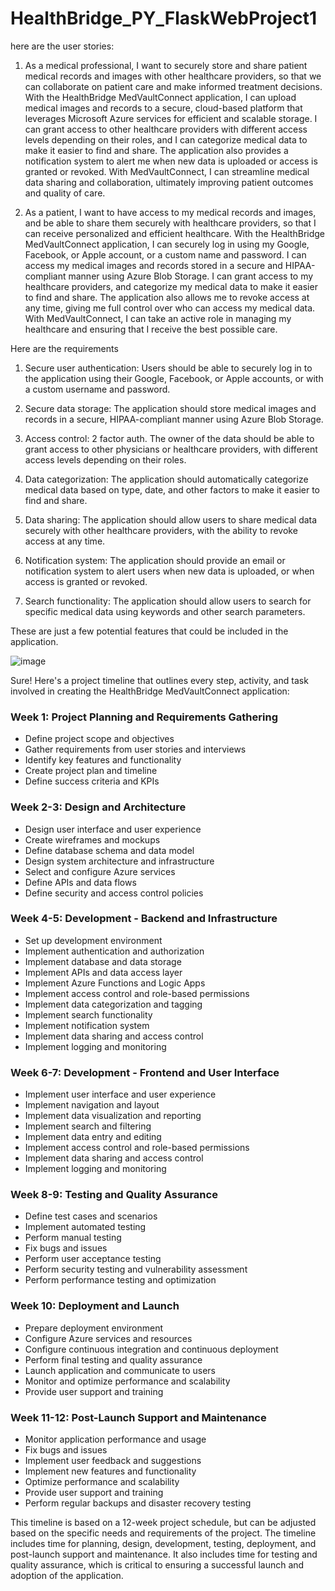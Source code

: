 # HealthBridge_PY_FlaskWebProject1
here are the user stories:
1. As a medical professional, I want to securely store and share patient medical records and images with other healthcare providers, so that we can collaborate on patient care and make informed treatment decisions. With the HealthBridge MedVaultConnect application, I can upload medical images and records to a secure, cloud-based platform that leverages Microsoft Azure services for efficient and scalable storage. I can grant access to other healthcare providers with different access levels depending on their roles, and I can categorize medical data to make it easier to find and share. The application also provides a notification system to alert me when new data is uploaded or access is granted or revoked. With MedVaultConnect, I can streamline medical data sharing and collaboration, ultimately improving patient outcomes and quality of care.

2. As a patient, I want to have access to my medical records and images, and be able to share them securely with healthcare providers, so that I can receive personalized and efficient healthcare. With the HealthBridge MedVaultConnect application, I can securely log in using my Google, Facebook, or Apple account, or a custom name and password. I can access my medical images and records stored in a secure and HIPAA-compliant manner using Azure Blob Storage. I can grant access to my healthcare providers, and categorize my medical data to make it easier to find and share. The application also allows me to revoke access at any time, giving me full control over who can access my medical data. With MedVaultConnect, I can take an active role in managing my healthcare and ensuring that I receive the best possible care.

Here are the requirements
1. Secure user authentication: Users should be able to securely log in to the application using their Google, Facebook, or Apple accounts, or with a custom username and password.

2. Secure data storage: The application should store medical images and records in a secure, HIPAA-compliant manner using Azure Blob Storage.

3. Access control: 2 factor auth. The owner of the data should be able to grant access to other physicians or healthcare providers, with different access levels depending on their roles.

4. Data categorization: The application should automatically categorize medical data based on type, date, and other factors to make it easier to find and share.

5. Data sharing: The application should allow users to share medical data securely with other healthcare providers, with the ability to revoke access at any time.

6. Notification system: The application should provide an email or notification system to alert users when new data is uploaded, or when access is granted or revoked.

7. Search functionality: The application should allow users to search for specific medical data using keywords and other search parameters.

These are just a few potential features that could be included in the application.

![image](https://user-images.githubusercontent.com/124085277/229165720-56037962-c959-49f1-835c-c4bc1d97f38e.png)


Sure! Here's a project timeline that outlines every step, activity, and task involved in creating the HealthBridge MedVaultConnect application:

### Week 1: Project Planning and Requirements Gathering

* Define project scope and objectives
* Gather requirements from user stories and interviews
* Identify key features and functionality
* Create project plan and timeline
* Define success criteria and KPIs

### Week 2-3: Design and Architecture

* Design user interface and user experience
* Create wireframes and mockups
* Define database schema and data model
* Design system architecture and infrastructure
* Select and configure Azure services
* Define APIs and data flows
* Define security and access control policies

### Week 4-5: Development - Backend and Infrastructure

* Set up development environment
* Implement authentication and authorization
* Implement database and data storage
* Implement APIs and data access layer
* Implement Azure Functions and Logic Apps
* Implement access control and role-based permissions
* Implement data categorization and tagging
* Implement search functionality
* Implement notification system
* Implement data sharing and access control
* Implement logging and monitoring

### Week 6-7: Development - Frontend and User Interface

* Implement user interface and user experience
* Implement navigation and layout
* Implement data visualization and reporting
* Implement search and filtering
* Implement data entry and editing
* Implement access control and role-based permissions
* Implement data sharing and access control
* Implement logging and monitoring

### Week 8-9: Testing and Quality Assurance

* Define test cases and scenarios
* Implement automated testing
* Perform manual testing
* Fix bugs and issues
* Perform user acceptance testing
* Perform security testing and vulnerability assessment
* Perform performance testing and optimization

### Week 10: Deployment and Launch

* Prepare deployment environment
* Configure Azure services and resources
* Configure continuous integration and continuous deployment
* Perform final testing and quality assurance
* Launch application and communicate to users
* Monitor and optimize performance and scalability
* Provide user support and training

### Week 11-12: Post-Launch Support and Maintenance

* Monitor application performance and usage
* Fix bugs and issues
* Implement user feedback and suggestions
* Implement new features and functionality
* Optimize performance and scalability
* Provide user support and training
* Perform regular backups and disaster recovery testing

This timeline is based on a 12-week project schedule, but can be adjusted based on the specific needs and requirements of the project. The timeline includes time for planning, design, development, testing, deployment, and post-launch support and maintenance. It also includes time for testing and quality assurance, which is critical to ensuring a successful launch and adoption of the application.
